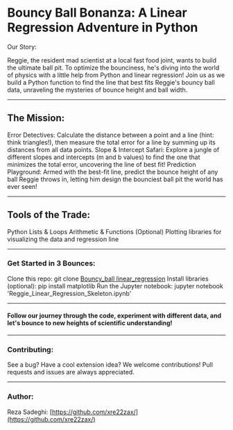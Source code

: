 # Bouncy Ball Bonanza: A Linear Regression Adventure in Python

Our Story:

Reggie, the resident mad scientist at a local fast food joint, wants to build the ultimate ball pit. To optimize the bounciness, he's diving into the world of physics with a little help from Python and linear regression! Join us as we build a Python function to find the line that best fits Reggie's bouncy ball data, unraveling the mysteries of bounce height and ball width.

---

## The Mission:

Error Detectives: Calculate the distance between a point and a line (hint: think triangles!), then measure the total error for a line by summing up its distances from all data points.
Slope & Intercept Safari: Explore a jungle of different slopes and intercepts (m and b values) to find the one that minimizes the total error, uncovering the line of best fit!
Prediction Playground: Armed with the best-fit line, predict the bounce height of any ball Reggie throws in, letting him design the bounciest ball pit the world has ever seen!

---

## Tools of the Trade:

Python
Lists & Loops
Arithmetic & Functions
(Optional) Plotting libraries for visualizing the data and regression line

---

### Get Started in 3 Bounces:

Clone this repo: git clone [Bouncy_ball linear_regression](https://github.com/xre22zax/Ball-pit-linear-regression.git)
Install libraries (optional): pip install matplotlib
Run the Jupyter notebook: jupyter notebook 'Reggie_Linear_Regression_Skeleton.ipynb'

---

#### Follow our journey through the code, experiment with different data, and let's bounce to new heights of scientific understanding!

---

### Contributing:

See a bug? Have a cool extension idea? We welcome contributions! Pull requests and issues are always appreciated.

---

### Author:

Reza Sadeghi: [https://github.com/xre22zax/](https://github.com/xre22zax/)
